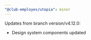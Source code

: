 ```yaml
---
"@club-employes/utopia": minor
---
```


Updates from branch version/v4.12.0:
- Design system components updated
